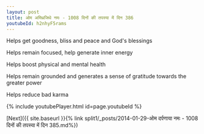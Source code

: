 ```yaml
---
layout: post
title: ओम अमिथ्रजिथे नमः - 1008 दिनों की तपस्या में दिन 386
youtubeId: h2nhyF5rams
---
```

 
 
Helps get goodness, bliss and peace and God's blessings
 
Helps remain focused, help generate inner energy 
 
Helps boost physical and mental health 
 
Helps remain grounded and generates a sense of gratitude towards the greater power 
 
Helps reduce bad karma
 
 
 
 


{% include youtubePlayer.html id=page.youtubeId %}
 
[Next]({{ site.baseurl }}{% link  split1/_posts/2014-01-29-ओम दर्पणाया नमः - 1008 दिनों की तपस्या में दिन 385.md%})
 
